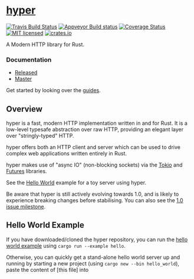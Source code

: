 # [hyper](https://hyper.rs)

[![Travis Build Status](https://travis-ci.org/hyperium/hyper.svg?branch=master)](https://travis-ci.org/hyperium/hyper)
[![Appveyor Build status](https://ci.appveyor.com/api/projects/status/tb0n55fjs5tohdfo/branch/master?svg=true)](https://ci.appveyor.com/project/seanmonstar/hyper)
[![Coverage Status](https://coveralls.io/repos/hyperium/hyper/badge.svg?branch=master)](https://coveralls.io/r/hyperium/hyper?branch=master)
[![MIT licensed](https://img.shields.io/badge/license-MIT-blue.svg)](./LICENSE)
[![crates.io](http://meritbadge.herokuapp.com/hyper)](https://crates.io/crates/hyper)

A Modern HTTP library for Rust.

### Documentation

- [Released](http://docs.rs/hyper)
- [Master](http://hyperium.github.io/hyper/master)

Get started by looking over the [guides](https://hyper.rs/guides).

## Overview

hyper is a fast, modern HTTP implementation written in and for Rust. It
is a low-level typesafe abstraction over raw HTTP, providing an elegant
layer over "stringly-typed" HTTP.

hyper offers both an HTTP client and server which can be used to drive
complex web applications written entirely in Rust.

hyper makes use of "async IO" (non-blocking sockets) via the [Tokio](https://tokio.rs) and [Futures](https://docs.rs/futures) libraries.

See the [Hello World](https://github.com/hyperium/hyper/blob/master/examples/hello.rs) example for a toy server using hyper.

Be aware that hyper is still actively evolving towards 1.0, and is likely
to experience breaking changes before stabilising. You can also see the [1.0 issue milestone](https://github.com/hyperium/hyper/milestone/1).

## Hello World Example

If you have downloaded/cloned the hyper repository, you can run the [hello world example](https://github.com/hyperium/hyper/blob/master/examples/hello.rs) using `cargo run --example hello`.

Otherwise, you can quickly get a stand-alone hello world server up and running by starting a new project (using `cargo new --bin hello_world`), paste the content of [this file] into 

